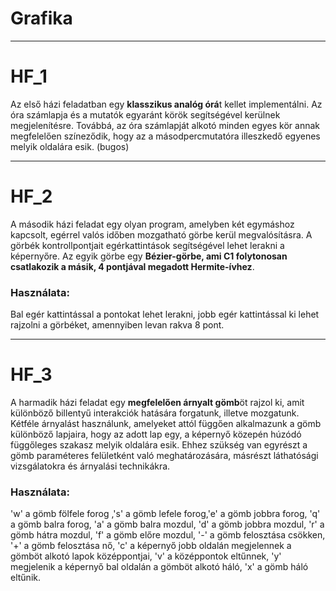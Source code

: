 # Grafika

---

# HF_1

Az első házi feladatban egy **klasszikus analóg órá**t kellet implementálni. Az óra számlapja és a mutatók egyaránt körök segítségével kerülnek megjelenítésre. Továbbá, az óra számlapját alkotó minden egyes kör annak megfelelően színeződik, hogy az a másodpercmutatóra illeszkedő egyenes melyik oldalára esik. (bugos)

---

# HF_2

A második házi feladat egy olyan program, amelyben két egymáshoz kapcsolt, egérrel valós időben mozgatható görbe kerül megvalósításra. A görbék kontrollpontjait egérkattintások segítségével lehet lerakni a képernyőre. Az egyik görbe egy **Bézier-görbe, ami C1 folytonosan csatlakozik a másik, 4 pontjával megadott Hermite-ívhez**.

### Használata:

Bal egér kattintással a pontokat lehet lerakni, jobb egér kattintással ki lehet rajzolni a görbéket, amennyiben levan rakva 8 pont.

---

# HF_3

A harmadik házi feladat egy **megfelelően árnyalt gömb**öt rajzol ki, amit különböző billentyű interakciók hatására forgatunk, illetve mozgatunk. Kétféle árnyalást használunk, amelyeket attól függően alkalmazunk a gömb különböző lapjaira, hogy az adott lap egy, a képernyő közepén húzódó függőleges szakasz melyik oldalára esik. Ehhez szükség van egyrészt a gömb paraméteres felületként való meghatározására, másrészt láthatósági vizsgálatokra és árnyalási technikákra.

### Használata:

'w' a gömb fölfele forog ,'s' a gömb lefele forog,'e' a gömb jobbra forog, 'q' a gömb balra forog, 'a' a gömb balra mozdul, 'd' a gömb jobbra mozdul, 'r' a gömb hátra mozdul, 'f' a gömb előre mozdul, '-' a gömb felosztása csökken, '+' a gömb felosztása nő, 'c' a képernyő jobb oldalán megjelennek a gömböt alkotó lapok középpontjai, 'v' a középpontok eltűnnek, 'y' megjelenik a képernyő bal oldalán a gömböt alkotó háló, 'x' a gömb háló eltűnik.

